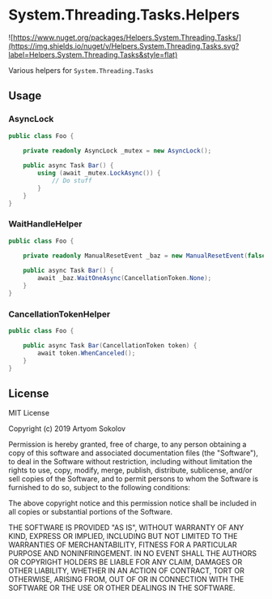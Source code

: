 # System.Threading.Tasks.Helpers

![https://www.nuget.org/packages/Helpers.System.Threading.Tasks/](https://img.shields.io/nuget/v/Helpers.System.Threading.Tasks.svg?label=Helpers.System.Threading.Tasks&style=flat)

Various helpers for `System.Threading.Tasks`

## Usage

### AsyncLock

```csharp
public class Foo {

    private readonly AsyncLock _mutex = new AsyncLock();
    
    public async Task Bar() {
        using (await _mutex.LockAsync()) {
            // Do stuff
        }
    }
}
```

### WaitHandleHelper

```csharp
public class Foo {

    private readonly ManualResetEvent _baz = new ManualResetEvent(false);
    
    public async Task Bar() {
        await _baz.WaitOneAsync(CancellationToken.None);
    }
}
```

### CancellationTokenHelper

```csharp
public class Foo {

    public async Task Bar(CancellationToken token) {        
        await token.WhenCanceled();
    }
}
```

## License

MIT License

Copyright (c) 2019 Artyom Sokolov

Permission is hereby granted, free of charge, to any person obtaining a copy
of this software and associated documentation files (the "Software"), to deal
in the Software without restriction, including without limitation the rights
to use, copy, modify, merge, publish, distribute, sublicense, and/or sell
copies of the Software, and to permit persons to whom the Software is
furnished to do so, subject to the following conditions:

The above copyright notice and this permission notice shall be included in all
copies or substantial portions of the Software.

THE SOFTWARE IS PROVIDED "AS IS", WITHOUT WARRANTY OF ANY KIND, EXPRESS OR
IMPLIED, INCLUDING BUT NOT LIMITED TO THE WARRANTIES OF MERCHANTABILITY,
FITNESS FOR A PARTICULAR PURPOSE AND NONINFRINGEMENT. IN NO EVENT SHALL THE
AUTHORS OR COPYRIGHT HOLDERS BE LIABLE FOR ANY CLAIM, DAMAGES OR OTHER
LIABILITY, WHETHER IN AN ACTION OF CONTRACT, TORT OR OTHERWISE, ARISING FROM,
OUT OF OR IN CONNECTION WITH THE SOFTWARE OR THE USE OR OTHER DEALINGS IN THE
SOFTWARE.
